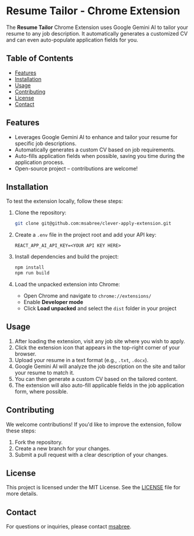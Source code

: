 # Resume Tailor - Chrome Extension

The **Resume Tailor** Chrome Extension uses Google Gemini AI to tailor your resume to any job description. It automatically generates a customized CV and can even auto-populate application fields for you.

## Table of Contents

- [Features](#features)
- [Installation](#installation)
- [Usage](#usage)
- [Contributing](#contributing)
- [License](#license)
- [Contact](#contact)

## Features

- Leverages Google Gemini AI to enhance and tailor your resume for specific job descriptions.
- Automatically generates a custom CV based on job requirements.
- Auto-fills application fields when possible, saving you time during the application process.
- Open-source project – contributions are welcome!

## Installation

To test the extension locally, follow these steps:

1. Clone the repository:
   ```bash
   git clone git@github.com:msabree/clever-apply-extension.git
   ```

2. Create a `.env` file in the project root and add your API key:
   ```
   REACT_APP_AI_API_KEY=<YOUR API KEY HERE>
   ```

3. Install dependencies and build the project:
   ```bash
   npm install
   npm run build
   ```

4. Load the unpacked extension into Chrome:
   - Open Chrome and navigate to `chrome://extensions/`
   - Enable **Developer mode**
   - Click **Load unpacked** and select the `dist` folder in your project

## Usage

1. After loading the extension, visit any job site where you wish to apply.
2. Click the extension icon that appears in the top-right corner of your browser.
3. Upload your resume in a text format (e.g., `.txt`, `.docx`).
4. Google Gemini AI will analyze the job description on the site and tailor your resume to match it.
5. You can then generate a custom CV based on the tailored content.
6. The extension will also auto-fill applicable fields in the job application form, where possible.

## Contributing

We welcome contributions! If you'd like to improve the extension, follow these steps:
1. Fork the repository.
2. Create a new branch for your changes.
3. Submit a pull request with a clear description of your changes.

## License

This project is licensed under the MIT License. See the [LICENSE](LICENSE) file for more details.

## Contact

For questions or inquiries, please contact [msabree](mailto:makeen.sabree@gmail.com).
